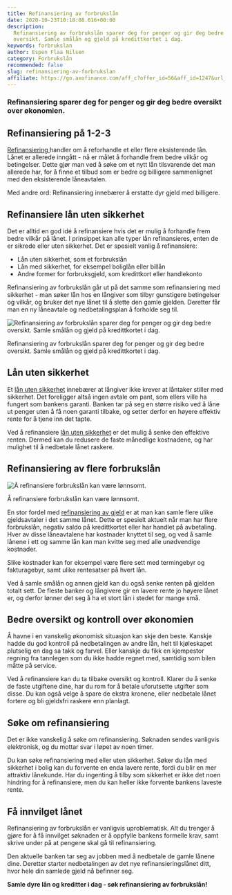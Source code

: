 ```yaml
---
title: Refinansiering av forbrukslån
date: 2020-10-23T10:18:08.616+00:00
description:
  Refinansiering av forbrukslån sparer deg for penger og gir deg bedre
  oversikt. Samle smålån og gjeld på kredittkortet i dag.
keywords: forbrukslan
author: Espen Flaa Nilsen
category: Forbrukslån
recommended: false
slug: refinansiering-av-forbrukslan
affiliate: https://go.axofinance.com/aff_c?offer_id=56&aff_id=1247&url_id=82&source=Dagbladet&aff_sub=A7
---
```


### Refinansiering sparer deg for penger og gir deg bedre oversikt over økonomien.

## Refinansiering på 1-2-3

[Refinansiering ](https://www.dagbladet.no/refinansiering)handler om å reforhandle et eller flere eksisterende lån. Lånet er allerede inngått - nå er målet å forhandle frem bedre vilkår og betingelser. Dette gjør man ved å søke om et nytt lån tilsvarende det man allerede har, for å finne et tilbud som er bedre og billigere sammenlignet med den eksisterende låneavtalen.

Med andre ord: Refinansiering innebærer å erstatte dyr gjeld med billigere.

## Refinansiere lån uten sikkerhet

Det er alltid en god idé å refinansiere hvis det er mulig å forhandle frem bedre vilkår på lånet. I prinsippet kan alle typer lån refinansieres, enten de er sikrede eller uten sikkerhet. Det er spesielt vanlig å refinansiere:

- Lån uten sikkerhet, som et forbrukslån
- Lån med sikkerhet, for eksempel boliglån eller billån
- Andre former for forbruksgjeld, som kredittkort eller handlekonto

Refinansiering av forbrukslån går ut på det samme som refinansiering med sikkerhet - man søker lån hos en långiver som tilbyr gunstigere betingelser og vilkår, og bruker det nye lånet til å slette den gamle gjelden. Deretter får man en ny låneavtale og nedbetalingsplan å forholde seg til.

![Refinansiering av forbrukslån sparer deg for penger og gir deg bedre oversikt. Samle smålån og gjeld på kredittkortet i dag.](https://www.dagbladet.no/images/72065897.jpg?imageId=72065897&width=980&height=559 'Refinansiering av forbrukslån sparer deg for penger og gir deg bedre oversikt. Samle smålån og gjeld på kredittkortet i dag.')

Refinansiering av forbrukslån sparer deg for penger og gir deg bedre oversikt. Samle smålån og gjeld på kredittkortet i dag.

## Lån uten sikkerhet

Et [lån uten sikkerhet](https://www.dagbladet.no/lan-uten-sikkerhet) innebærer at långiver ikke krever at låntaker stiller med sikkerhet. Det foreligger altså ingen avtale om pant, som ellers ville ha fungert som bankens garanti. Banken tar på seg en større risiko ved å låne ut penger uten å få noen garanti tilbake, og setter derfor en høyere effektiv rente for å tjene inn det tapte.

Ved å refinansiere [lån uten sikkerhet](https://www.dagbladet.no/lan-uten-sikkerhet) er det mulig å senke den effektive renten. Dermed kan du redusere de faste månedlige kostnadene, og har mulighet til å nedbetale lånet raskere.

## Refinansiering av flere forbrukslån

![Å refinansiere forbrukslån kan være lønnsomt.](https://www.dagbladet.no/images/72065918.jpg?imageId=72065918&width=980&height=559 'Å refinansiere forbrukslån kan være lønnsomt.')

Å refinansiere forbrukslån kan være lønnsomt.

En stor fordel med [refinansiering av gjeld](https://www.dagbladet.no/annonse/refinansiering-av-gjeld/72065974) er at man kan samle flere ulike gjeldsavtaler i det samme lånet. Dette er spesielt aktuelt når man har flere forbrukslån, negativ saldo på kredittkortet eller har handlet på avbetaling. Hver av disse låneavtalene har kostnader knyttet til seg, og ved å samle lånene i ett og samme lån kan man kvitte seg med alle unødvendige kostnader.

Slike kostnader kan for eksempel være flere sett med termingebyr og fakturagebyr, samt ulike rentesatser på hvert lån.

Ved å samle smålån og annen gjeld kan du også senke renten på gjelden totalt sett. De fleste banker og långivere gir en lavere rente jo høyere lånet er, og derfor lønner det seg å ha et stort lån i stedet for mange små.

## Bedre oversikt og kontroll over økonomien

Å havne i en vanskelig økonomisk situasjon kan skje den beste. Kanskje hadde du god kontroll på nedbetalingen av andre lån, helt til kjøleskapet plutselig en dag sa takk og farvel. Eller kanskje du fikk en kjempestor regning fra tannlegen som du ikke hadde regnet med, samtidig som bilen måtte på service.

Ved å refinansiere kan du ta tilbake oversikt og kontroll. Klarer du å senke de faste utgiftene dine, har du rom for å betale uforutsette utgifter som disse. Du kan også velge å spare de ekstra kronene, eller nedbetale lånet fortere og bli gjeldsfri raskere enn planlagt.

## Søke om refinansiering

Det er ikke vanskelig å søke om refinansiering. Søknaden sendes vanligvis elektronisk, og du mottar svar i løpet av noen timer.

Du kan søke refinansiering med eller uten sikkerhet. Søker du lån med sikkerhet i bolig kan du forvente en enda lavere rente, fordi du blir en mer attraktiv lånekunde. Har du ingenting å tilby som sikkerhet er ikke det noen hindring for å refinansiere, men du kan heller ikke forvente bankens laveste rente.

## Få innvilget lånet

Refinansiering av forbrukslån er vanligvis uproblematisk. Alt du trenger å gjøre for å få innvilget søknaden er å oppfylle bankens formelle krav, samt skrive under på at pengene skal gå til refinansiering.

Den aktuelle banken tar seg av jobben med å nedbetale de gamle lånene dine. Deretter starter nedbetalingen av det nye refinansieringslånet ditt, hvor hele din samlede gjeld nå befinner seg.

**Samle dyre lån og kreditter i dag - søk refinansiering av forbrukslån!**

<accordion-wrapper title="Spørsmål og svar om refinansiering av forbrukslån">

<accordion>
<template #question> Hva er refinansiering?</template>
<template #answer>
<p>
Refinansiering innebærer å ta opp et nytt lån for å betale ut eksisterende gjeld. Målet er å få lavere rente på lånet, og dermed også et billigere lån totalt sett. Refinansiering av forbrukslån er spesielt gunstig for deg med flere lån og kreditter, da du kan samle alle disse under ett lån.</p>
</template>
</accordion>

<accordion>
<template #question> Hvilke lån kan jeg refinansiere?</template>
<template #answer>
<p>
Gjennom våre samarbeidspartnere kan du refinansiere alle typer lån uten sikkerhet, som for eksempel forbrukslån, smålån, kjøp på avbetaling og kreditter. </p>
</template>
</accordion>

<accordion>
<template #question> Hvordan søker jeg refinansiering?</template>
<template #answer>
<p>
For å søke om refinansiering av forbrukslån sender du inn en søknad. Huk av for at du ønsker refinansiering og oppgi nødvendige opplysninger om gjelden du skal refinansiere, som lånesum og långiver.
</p>
<p>
Finansagentene sender da søknaden din videre til sine samarbeidsbanker som tilbyr refinansiering og du mottar det beste tilbudet i retur. Dersom du takker ja til et lånetilbud går kundeforholdet videre til banken du takket ja. Banken tar seg av utbetalingen av de gamle lånene - og du sitter igjen med kun én faktura..</p>
</template>
</accordion>

<accordion>
<template #question> Hvor mye kan jeg låne?</template>
<template #answer>
<p>
Dette varierer litt fra bank til bank, men hos de fleste kan du låne fra 10 000 til 500 000 kroner uten sikkerhet.</p>
</template>
</accordion>

<accordion>
<template #question> Hvor lang nedbetalingstid har lånet?</template>
<template #answer>
<p>
De fleste bankene tilbyr nedbetalingstid opptil 15 år, avhengig av banken du velger. Du kan når som helst betale inn ekstra eller betale ut lånet i sin helhet, uten ekstra omkostninger.</p>
</template>
</accordion>

</accordion-wrapper>

<content-btn text="SØK FORBRUKSLÅN HER" :url="affiliate" rel="nofollow"></content-btn>
